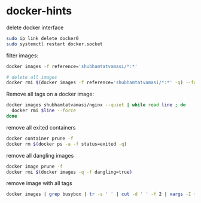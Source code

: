 # docker-hints

delete docker interface
```bash
sudo ip link delete docker0
sudo systemctl restart docker.socket
```

filter images:
```bash
docker images -f reference='shubhamtatvamasi/*:*'

# delete all images
docker rmi $(docker images -f reference='shubhamtatvamasi/*:*' -q) --force
```

Remove all tags on a docker image:
```bash
docker images shubhamtatvamasi/nginx --quiet | while read line ; do
  docker rmi $line --force
done
```

remove all exited containers
```bash
docker container prune -f
docker rm $(docker ps -a -f status=exited -q)
```

remove all dangling images
```bash
docker image prune -f
docker rmi $(docker images -q -f dangling=true)
```

remove image with all tags
```bash
docker images | grep busybox | tr -s ' ' | cut -d ' ' -f 2 | xargs -I {} docker rmi busybox:{}
```

